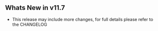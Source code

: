 Whats New in v11.7
--------------------------
- This release may include more changes, for full details please refer to the CHANGELOG

